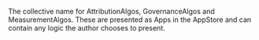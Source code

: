The collective name for AttributionAlgos, GovernanceAlgos and MeasurementAlgos. These are presented as Apps in the AppStore and can contain any logic the author chooses to present.